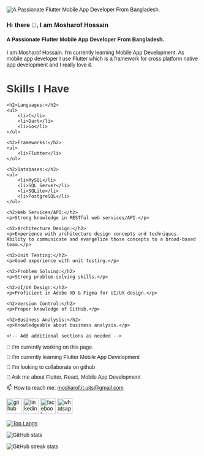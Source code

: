![A Passionate Flutter Mobile App Developer From Bangladesh.](https://uploads.sitepoint.com/wp-content/uploads/2021/12/1638961025section2-GIF.png)

### Hi there 👋, I am Mosharof Hossain
#### A Passionate Flutter Mobile App Developer From Bangladesh.
I am Mosharof Hossain. I'm currently learning Mobile App Development. As mobile app developer I use Flutter which is a framework for cross platform native app development and I really love it.

<!DOCTYPE html>
<html lang="en">
<head>
    <meta charset="UTF-8">
    <meta http-equiv="X-UA-Compatible" content="IE=edge">
    <meta name="viewport" content="width=device-width, initial-scale=1.0">
    <title>Skills and Experience</title>
    <style>
        body {
            font-family: 'Arial', sans-serif;
            margin: 20px;
        }
        h1 {
            color: #333;
        }
        h2 {
            color: #555;
        }
        ul {
            list-style-type: none;
            padding: 0;
        }
        li {
            margin-bottom: 10px;
        }
    </style>
</head>
<body>
    <h1>Skills I Have</h1>

    <h2>Languages:</h2>
    <ul>
        <li>C</li>
        <li>Dart</li>
        <li>Go</li>
    </ul>

    <h2>Frameworks:</h2>
    <ul>
        <li>Flutter</li>
    </ul>

    <h2>Databases:</h2>
    <ul>
        <li>MySQL</li>
        <li>SQL Server</li>
        <li>SQLite</li>
        <li>PostgreSQL</li>
    </ul>

    <h2>Web Services/API:</h2>
    <p>Strong knowledge in RESTful web services/API.</p>

    <h2>Architecture Design:</h2>
    <p>Experience with architecture design concepts and techniques. Ability to communicate and evangelize those concepts to a broad-based team.</p>

    <h2>Unit Testing:</h2>
    <p>Good experience with unit testing.</p>

    <h2>Problem Solving:</h2>
    <p>Strong problem-solving skills.</p>

    <h2>UI/UX Design:</h2>
    <p>Proficient in Adobe XD & Figma for UI/UX design.</p>

    <h2>Version Control:</h2>
    <p>Proper knowledge of GitHub.</p>

    <h2>Business Analysis:</h2>
    <p>Knowledgeable about business analysis.</p>

    <!-- Add additional sections as needed -->

</body>
</html>

- 🔭 I’m currently working on this page. 
- 🌱 I’m currently learning Flutter Mobile App Development 
- 👯 I’m looking to collaborate on github 
- 💬 Ask me about Flutter, React, Mobile App Development 
- 📫 How to reach me: mosharof.it.uits@gmail.com 


[<img src='https://cdn.jsdelivr.net/npm/simple-icons@3.0.1/icons/github.svg' alt='github' height='40'>](https://github.com/MosharofHossain1998)  [<img src='https://cdn.jsdelivr.net/npm/simple-icons@3.0.1/icons/linkedin.svg' alt='linkedin' height='40'>](https://www.linkedin.com/in/https://www.linkedin.com/in/mosharof-hossain-3ba757220//)  [<img src='https://cdn.jsdelivr.net/npm/simple-icons@3.0.1/icons/facebook.svg' alt='facebook' height='40'>](https://www.facebook.com/https://www.facebook.com/profile.php?id=100009283811598)  [<img src='https://cdn.jsdelivr.net/npm/simple-icons@3.0.1/icons/whatsapp.svg' alt='whatsapp' height='40'>](https://web.whatsapp.com/)  

[![Top Langs](https://github-readme-stats.vercel.app/api/top-langs/?username=MosharofHossain1998)](https://github.com/anuraghazra/github-readme-stats)

![GitHub stats](https://github-readme-stats.vercel.app/api?username=MosharofHossain1998&show_icons=true)  

![GitHub streak stats](https://streak-stats.demolab.com/?user=MosharofHossain1998)  

